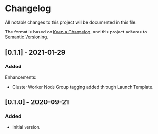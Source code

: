 # Changelog
All notable changes to this project will be documented in this file.

The format is based on [Keep a Changelog](https://keepachangelog.com/en/1.0.0/),
and this project adheres to [Semantic Versioning](https://semver.org/spec/v2.0.0.html).

## [0.1.1] - 2021-01-29
### Added

Enhancements:

* Cluster Worker Node Group tagging added through Launch Template.

## [0.1.0] - 2020-09-21

### Added

- Initial version.